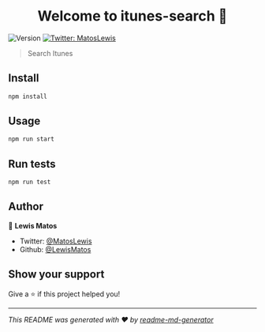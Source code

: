 <h1 align="center">Welcome to itunes-search 👋</h1>
<p>
  <img alt="Version" src="https://img.shields.io/npm/v/itunes-search.svg">
  <a href="https://twitter.com/MatosLewis">
    <img alt="Twitter: MatosLewis" src="https://img.shields.io/twitter/follow/MatosLewis.svg?style=social" target="_blank" />
  </a>
</p>

> Search Itunes

## Install

```sh
npm install
```

## Usage

```sh
npm run start
```

## Run tests

```sh
npm run test
```

## Author

👤 **Lewis Matos**

* Twitter: [@MatosLewis](https://twitter.com/MatosLewis)
* Github: [@LewisMatos](https://github.com/LewisMatos)

## Show your support

Give a ⭐️ if this project helped you!

***
_This README was generated with ❤️ by [readme-md-generator](https://github.com/kefranabg/readme-md-generator)_